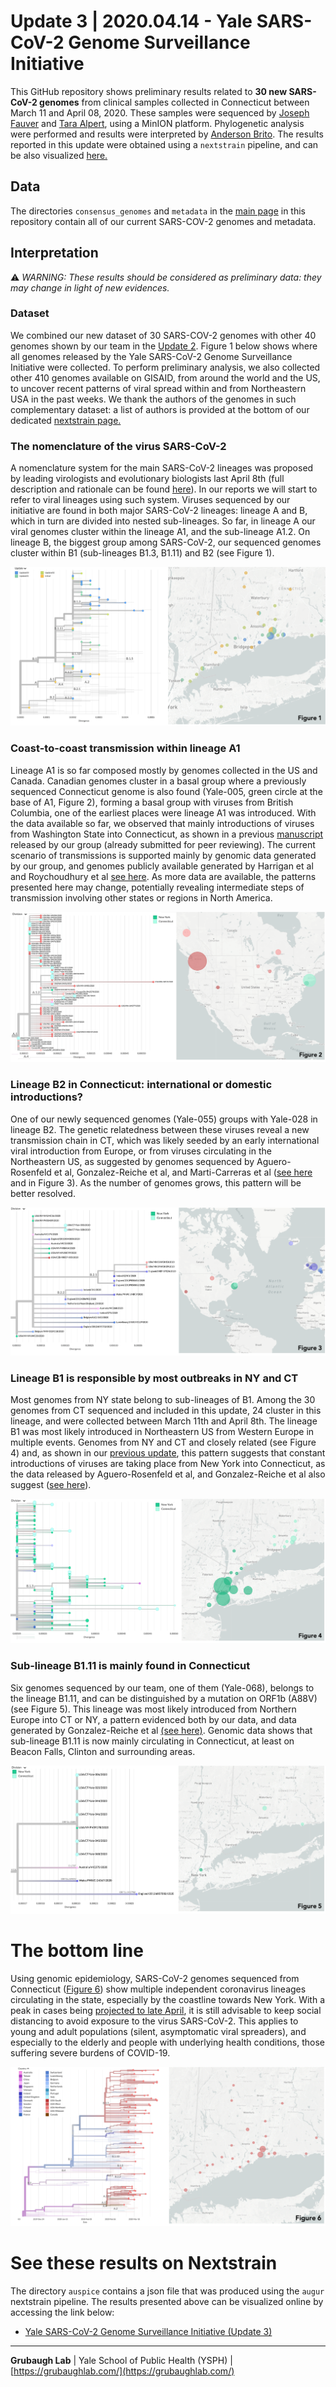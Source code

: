# Update 3 | 2020.04.14 - Yale SARS-CoV-2 Genome Surveillance Initiative
This GitHub repository shows preliminary results related to **30 new SARS-CoV-2 genomes** from clinical samples collected in Connecticut between March 11 and April 08, 2020. These samples were sequenced by [Joseph Fauver](https://twitter.com/JosephFauver) and [Tara Alpert](https://twitter.com/tdalpert), using a MinION platform. Phylogenetic analysis were performed and results were interpreted by [Anderson Brito](https://twitter.com/AndersonBrito_). The results reported in this update were obtained using a `nextstrain` pipeline, and can be also visualized [here.](https://nextstrain.org/community/grubaughlab/CT-SARS-CoV-2/update3)

## Data
The directories `consensus_genomes` and `metadata` in the [main page](https://github.com/grubaughlab/CT-SARS-CoV-2) in this repository contain all of our current SARS-COV-2 genomes and metadata.

## Interpretation

⚠️ *WARNING: These results should be considered as preliminary data: they may change in light of new evidences.*

### Dataset
We combined our new dataset of 30 SARS-COV-2 genomes with other 40 genomes shown by our team in the [Update 2](https://github.com/grubaughlab/CT-SARS-CoV-2/tree/master/update2). Figure 1 below shows where all genomes released by the Yale SARS-CoV-2 Genome Surveillance Initiative were collected. To perform preliminary analysis, we also collected other 410 genomes available on GISAID, from around the world and the US, to uncover recent patterns of viral spread within and from Northeastern USA in the past weeks. We thank the authors of the genomes in such complementary dataset: a list of authors is provided at the bottom of our dedicated [nextstrain page.](https://nextstrain.org/community/grubaughlab/CT-SARS-CoV-2/update3?c=author)


### The nomenclature of the virus SARS-CoV-2
A nomenclature system for the main SARS-CoV-2 lineages was proposed by leading virologists and evolutionary biologists last April 8th (full description and rationale can be found [here](http://virological.org/t/a-dynamic-nomenclature-for-sars-cov-2-to-assist-genomic-epidemiology/458)). In our reports we will start to refer to viral lineages using such system. Viruses sequenced by our initiative are found in both major SARS-CoV-2 lineages: lineage A and B, which in turn are divided into nested sub-lineages. So far, in lineage A our viral genomes cluster within the lineage A1, and the sub-lineage A1.2. On lineage B, the biggest group among SARS-CoV-2, our sequenced genomes cluster within B1 (sub-lineages B1.3, B1.11) and B2 (see Figure 1).

![big picture](Figure1.png)


### Coast-to-coast transmission within lineage A1
Lineage A1 is so far composed mostly by genomes collected in the US and Canada. Canadian genomes cluster in a basal group where a previously sequenced Connecticut genome is also found (Yale-005, green circle at the base of A1, Figure 2), forming a basal group with viruses from British Columbia, one of the earliest places were lineage A1 was introduced. With the data available so far, we observed that mainly introductions of viruses from Washington State into Connecticut, as shown in a previous [manuscript](https://www.medrxiv.org/content/10.1101/2020.03.25.20043828v1) released by our group (already submitted for peer reviewing). The current scenario of transmissions is supported mainly by genomic data generated by our group, and genomes publicly available generated by Harrigan et al and Roychoudhury et al [see here](https://nextstrain.org/community/grubaughlab/CT-SARS-CoV-2/update3?c=author&f_author=Fauver%20et%20al,Harrigan%20et%20al,Roychoudhury%20et%20al&label=clade:A.1). As more data are available, the patterns presented here may change, potentially revealing intermediate steps of transmission involving other states or regions in North America.

![big picture](Figure2.png)


### Lineage B2 in Connecticut: international or domestic introductions?
One of our newly sequenced genomes (Yale-055) groups with Yale-028 in lineage B2. The genetic relatedness between these viruses reveal a new transmission chain in CT, which was likely seeded by an early international viral introduction from Europe, or from viruses circulating in the Northeastern US, as suggested by genomes sequenced by Aguero-Rosenfeld et al, Gonzalez-Reiche et al, and Marti-Carreras et al ([see here](https://nextstrain.org/community/grubaughlab/CT-SARS-CoV-2/update3?f_author=Ana%20Gonzalez-Reiche%20et%20al,Joan%20Marti-Carreras%20et%20al,Maria%20Aguero-Rosenfeld%20et%20al,Fauver%20et%20al&label=clade:B.2) and in Figure 3). As the number of genomes grows, this pattern will be better resolved.

![label](Figure3.png)

### Lineage B1 is responsible by most outbreaks in NY and CT
Most genomes from NY state belong to sub-lineages of B1. Among the 30 genomes from CT sequenced and included in this update, 24 cluster in this lineage, and were collected between March 11th and April 8th. The lineage B1 was most likely introduced in Northeastern US from Western Europe in multiple events. Genomes from NY and CT and closely related (see Figure 4) and, as shown in our [previous update](https://github.com/grubaughlab/CT-SARS-CoV-2/tree/master/update2), this pattern suggests that constant introductions of viruses are taking place from New York into Connecticut, as the data released by Aguero-Rosenfeld et al, and Gonzalez-Reiche et al also suggest ([see here](https://nextstrain.org/community/grubaughlab/CT-SARS-CoV-2/update3?f_author=Ana%20Gonzalez-Reiche%20et%20al,Fauver%20et%20al,Maria%20Aguero-Rosenfeld%20et%20al&label=clade:B.1)).

![label](Figure4.png)

### Sub-lineage B1.11 is mainly found in Connecticut
Six genomes sequenced by our team, one of them (Yale-068), belongs to the lineage B1.11, and can be distinguished by a mutation on ORF1b (A88V) (see Figure 5). This lineage was most likely introduced from Northern Europe into CT or NY, a pattern evidenced both by our data, and data generated by Gonzalez-Reiche et al [(see here)](https://nextstrain.org/community/grubaughlab/CT-SARS-CoV-2/update3?c=division&f_author=Ana%20Gonzalez-Reiche%20et%20al,Fauver%20et%20al&label=clade:B.1.11&p=grid). Genomic data shows that sub-lineage B1.11 is now mainly circulating in Connecticut, at least on Beacon Falls, Clinton and surrounding areas.

![label](Figure5.png)


# The bottom line
Using genomic epidemiology, SARS-CoV-2 genomes sequenced from Connecticut ([Figure 6](https://nextstrain.org/community/grubaughlab/CT-SARS-CoV-2/update3?c=country&f_division=Connecticut&m=num_date)) show multiple independent coronavirus lineages circulating in the state, especially by the coastline towards New York. With a peak in cases being [projected to late April](https://covid19.healthdata.org/united-states-of-america/connecticut), it is still advisable to keep social distancing to avoid exposure to the virus SARS-CoV-2. This applies to young and adult populations (silent, asymptomatic viral spreaders), and especially to the elderly and people with underlying health conditions, those suffering severe burdens of COVID-19.

![label](Figure6.png)

# See these results on Nextstrain

The directory `auspice` contains a json file that was produced using the `augur` nextstrain pipeline. The results presented above can be visualized online by accessing the link below:

* [Yale SARS-CoV-2 Genome Surveillance Initiative (Update 3)](https://nextstrain.org/community/grubaughlab/CT-SARS-CoV-2/update3)


---

**Grubaugh Lab** | Yale School of Public Health (YSPH) | [https://grubaughlab.com/](https://grubaughlab.com/)
